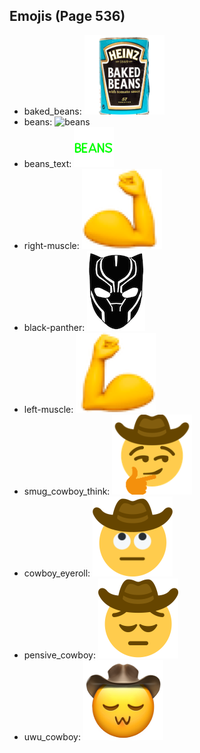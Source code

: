 
## Emojis (Page 536)

* baked_beans: ![baked_beans](output/baked_beans.png)
* beans: ![beans](output/beans)
* beans_text: ![beans_text](output/beans_text.gif)
* right-muscle: ![right-muscle](output/right-muscle.png)
* black-panther: ![black-panther](output/black-panther.png)
* left-muscle: ![left-muscle](output/left-muscle.png)
* smug_cowboy_think: ![smug_cowboy_think](output/smug_cowboy_think.png)
* cowboy_eyeroll: ![cowboy_eyeroll](output/cowboy_eyeroll.png)
* pensive_cowboy: ![pensive_cowboy](output/pensive_cowboy.png)
* uwu_cowboy: ![uwu_cowboy](output/uwu_cowboy.png)
